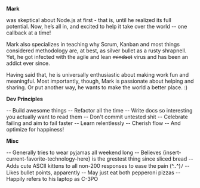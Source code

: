 **Mark** 

was skeptical about Node.js at first - that is, until he realized its full potential. Now, he’s all in, and excited to help it take over the world -- one callback at a time!

Mark also specializes in teaching why Scrum, Kanban and most things considered methodology are, at best, as silver bullet as a rusty shrapnell. Yet, he got infected with the agile and lean ~~mindset~~ virus and has been an addict ever since.

Having said that, he is universally enthusiastic about making work fun and meaningful. Most importantly, though, Mark is passionate about helping and sharing. Or put another way, he wants to make the world a better place. :)

**Dev Principles**

-- Build awesome things
-- Refactor all the time
-- Write docs so interesting you actually want to read them
-- Don't commit untested shit
-- Celebrate failing and aim to fail faster
-- Learn relentlessly
-- Cherish flow
-- And optimize for happiness!

**Misc**

-- Generally tries to wear pyjamas all weekend long
-- Believes {insert-current-favorite-technology-here} is the grestest thing since sliced bread
-- Adds cute ASCII kittens to all non-200 responses to ease the pain (^..^)ﾉ
-- Likes bullet points, apparently
-- May just eat both pepperoni pizzas
-- Happily refers to his laptop as C-3PO